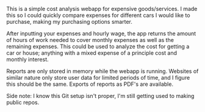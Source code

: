 This is a simple cost analysis webapp for expensive goods/services. I made this so I could quickly compare expenses for different cars I would like to purchase, making my purchasing options smarter. 

After inputting your expenses and hourly wage, the app returns the amount of hours of work needed to cover monthly expenses as well as the remaining expenses. This could be used to analyze the cost for getting a car or house; anything with a mixed expense of a principle cost and monthly interest. 

Reports are only stored in memory while the webapp is running. Websites of similar nature only store user data for limited periods of time, and I figure this should be the same. Exports of reports as PDF's are available.


Side note:
I know this Git setup isn't proper, I'm still getting used to making public repos. 
